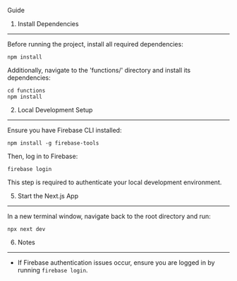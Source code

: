 Guide

1. Install Dependencies

---

Before running the project, install all required dependencies:

    npm install

Additionally, navigate to the 'functions/' directory and install its dependencies:

    cd functions
    npm install

2. Local Development Setup

---

Ensure you have Firebase CLI installed:

    npm install -g firebase-tools

Then, log in to Firebase:

    firebase login

This step is required to authenticate your local development environment.

5. Start the Next.js App

---

In a new terminal window, navigate back to the root directory and run:

    npx next dev

6. Notes

---

- If Firebase authentication issues occur, ensure you are logged in by running `firebase login`.
